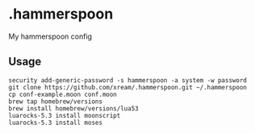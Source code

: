 # .hammerspoon
My hammerspoon config

## Usage
```
security add-generic-password -s hammerspoon -a system -w password
git clone https://github.com/xream/.hammerspoon.git ~/.hammerspoon
cp conf-example.moon conf.moon
brew tap homebrew/versions
brew install homebrew/versions/lua53
luarocks-5.3 install moonscript
luarocks-5.3 install moses
```
